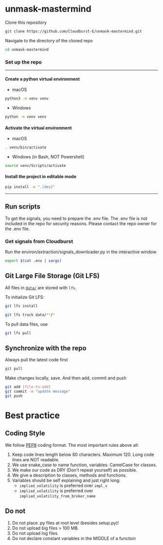 # unmask-mastermind

Clone this repository

```bash
git clone https://github.com/Cloudburst-E/unmask-mastermind.git
```

Navigate to the directory of the cloned repo

```bash
cd unmask-mastermind
```

### Set up the repo
---

#### Create a python virtual environment

- macOS

```bash
python3 -m venv venv
```

- Windows

```bash
python -m venv venv
```

#### Activate the virtual environment

- macOS

```bash
. venv/bin/activate
```

- Windows (in Bash, NOT Powershell)

```bash
source venv/Scripts/activate
```

#### Install the project in editable mode

```bash
pip install -e ".[dev]"
```

---

## Run scripts
To get the signals, you need to prepare the .env file. The .env file is not included in the repo for security reasons. Please contact the repo owner for the .env file.

### Get signals from Cloudburst
Run the environ/extraction/signals_downloader.py in the interactive window


```bash
export $(cat .env | xargs)
```


###

## Git Large File Storage (Git LFS)

All files in [`data/`](data/) are stored with `lfs`.

To initialize Git LFS:

```bash
git lfs install
```

```bash
git lfs track data/**/*
```

To pull data files, use

```bash
git lfs pull
```

## Synchronize with the repo

Always pull the latest code first

```bash
git pull
```

Make changes locally, save. And then add, commit and push

```bash
git add [file-to-add]
git commit -m "update message"
git push
```

# Best practice

## Coding Style

We follow [PEP8](https://www.python.org/dev/peps/pep-0008/) coding format.
The most important rules above all:

1. Keep code lines length below 80 characters. Maximum 120. Long code lines are NOT readable.
1. We use snake_case to name function, variables. CamelCase for classes.
1. We make our code as DRY (Don't repeat yourself) as possible.
1. We give a description to classes, methods and functions.
1. Variables should be self explaining and just right long:
   - `implied_volatility` is preferred over `impl_v`
   - `implied_volatility` is preferred over `implied_volatility_from_broker_name`

## Do not

1. Do not place .py files at root level (besides setup.py)!
1. Do not upload big files > 100 MB.
1. Do not upload log files.
1. Do not declare constant variables in the MIDDLE of a function
